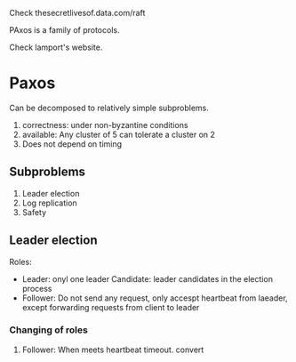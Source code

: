 


Check thesecretlivesof.data.com/raft


PAxos is a family of protocols. 

Check lamport's website. 



# Paxos

Can be decomposed to relatively simple subproblems. 

1. correctness: under non-byzantine conditions
2. available: Any cluster of 5 can tolerate a cluster on 2
3. Does not depend on timing


## Subproblems
1. Leader election
2. Log replication
3. Safety

## Leader election
Roles:
- Leader: onyl one leader
Candidate: leader candidates in the election process
- Follower: Do not send any request, only accespt heartbeat from laeader, except forwarding requests from client to leader

### Changing of roles
1. Follower: When meets heartbeat timeout. convert 

